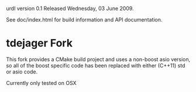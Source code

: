 urdl version 0.1
Released Wednesday, 03 June 2009.

See doc/index.html for build information and API documentation.

# tdejager Fork


This fork provides a CMake build project and uses a non-boost asio version, 
so all of the boost specific code has been replaced with either (C++11) std or asio code.

Currently only tested on OSX
